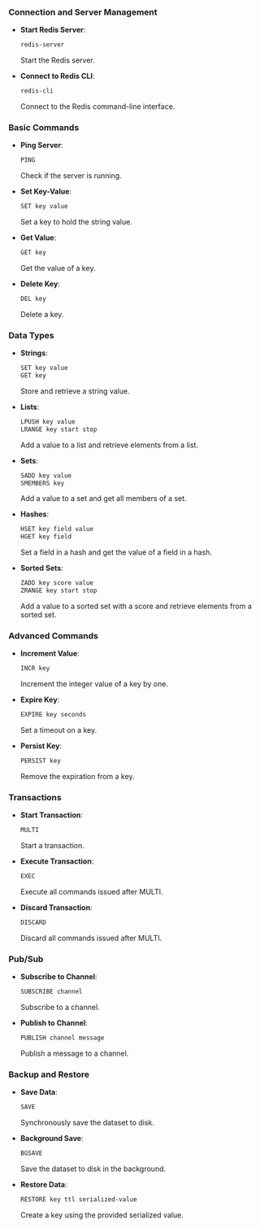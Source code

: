 ### Connection and Server Management

- **Start Redis Server**:

  ```sh
  redis-server
  ```

  Start the Redis server.

- **Connect to Redis CLI**:
  ```sh
  redis-cli
  ```
  Connect to the Redis command-line interface.

### Basic Commands

- **Ping Server**:

  ```sh
  PING
  ```

  Check if the server is running.

- **Set Key-Value**:

  ```sh
  SET key value
  ```

  Set a key to hold the string value.

- **Get Value**:

  ```sh
  GET key
  ```

  Get the value of a key.

- **Delete Key**:
  ```sh
  DEL key
  ```
  Delete a key.

### Data Types

- **Strings**:

  ```sh
  SET key value
  GET key
  ```

  Store and retrieve a string value.

- **Lists**:

  ```sh
  LPUSH key value
  LRANGE key start stop
  ```

  Add a value to a list and retrieve elements from a list.

- **Sets**:

  ```sh
  SADD key value
  SMEMBERS key
  ```

  Add a value to a set and get all members of a set.

- **Hashes**:

  ```sh
  HSET key field value
  HGET key field
  ```

  Set a field in a hash and get the value of a field in a hash.

- **Sorted Sets**:
  ```sh
  ZADD key score value
  ZRANGE key start stop
  ```
  Add a value to a sorted set with a score and retrieve elements from a sorted set.

### Advanced Commands

- **Increment Value**:

  ```sh
  INCR key
  ```

  Increment the integer value of a key by one.

- **Expire Key**:

  ```sh
  EXPIRE key seconds
  ```

  Set a timeout on a key.

- **Persist Key**:
  ```sh
  PERSIST key
  ```
  Remove the expiration from a key.

### Transactions

- **Start Transaction**:

  ```sh
  MULTI
  ```

  Start a transaction.

- **Execute Transaction**:

  ```sh
  EXEC
  ```

  Execute all commands issued after MULTI.

- **Discard Transaction**:
  ```sh
  DISCARD
  ```
  Discard all commands issued after MULTI.

### Pub/Sub

- **Subscribe to Channel**:

  ```sh
  SUBSCRIBE channel
  ```

  Subscribe to a channel.

- **Publish to Channel**:
  ```sh
  PUBLISH channel message
  ```
  Publish a message to a channel.

### Backup and Restore

- **Save Data**:

  ```sh
  SAVE
  ```

  Synchronously save the dataset to disk.

- **Background Save**:

  ```sh
  BGSAVE
  ```

  Save the dataset to disk in the background.

- **Restore Data**:
  ```sh
  RESTORE key ttl serialized-value
  ```
  Create a key using the provided serialized value.
